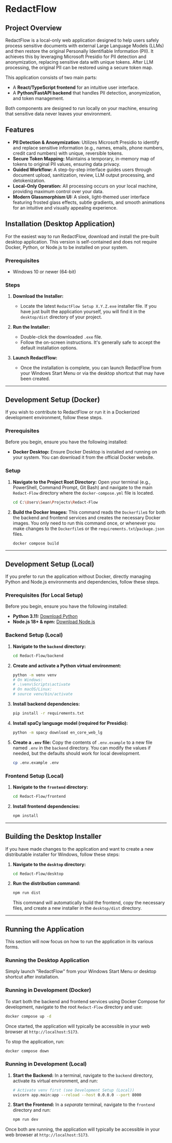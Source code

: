 # RedactFlow

## Project Overview

RedactFlow is a local-only web application designed to help users safely process sensitive documents with external Large Language Models (LLMs) and then restore the original Personally Identifiable Information (PII). It achieves this by leveraging Microsoft Presidio for PII detection and anonymization, replacing sensitive data with unique tokens. After LLM processing, the original PII can be restored using a secure token map.

This application consists of two main parts:

- A **React/TypeScript frontend** for an intuitive user interface.
- A **Python/FastAPI backend** that handles PII detection, anonymization, and token management.

Both components are designed to run locally on your machine, ensuring that sensitive data never leaves your environment.

## Features

- **PII Detection & Anonymization:** Utilizes Microsoft Presidio to identify and replace sensitive information (e.g., names, emails, phone numbers, credit card numbers) with unique, reversible tokens.
- **Secure Token Mapping:** Maintains a temporary, in-memory map of tokens to original PII values, ensuring data privacy.
- **Guided Workflow:** A step-by-step interface guides users through document upload, sanitization, review, LLM output processing, and detokenization.
- **Local-Only Operation:** All processing occurs on your local machine, providing maximum control over your data.
- **Modern Glassmorphism UI:** A sleek, light-themed user interface featuring frosted glass effects, subtle gradients, and smooth animations for an intuitive and visually appealing experience.

## Installation (Desktop Application)

For the easiest way to run RedactFlow, download and install the pre-built desktop application. This version is self-contained and does not require Docker, Python, or Node.js to be installed on your system.

### Prerequisites

- Windows 10 or newer (64-bit)

### Steps

1. **Download the Installer:**
    - Locate the latest `RedactFlow Setup X.Y.Z.exe` installer file. If you have just built the application yourself, you will find it in the `desktop/dist` directory of your project.

2. **Run the Installer:**
    - Double-click the downloaded `.exe` file.
    - Follow the on-screen instructions. It's generally safe to accept the default installation options.

3. **Launch RedactFlow:**
    - Once the installation is complete, you can launch RedactFlow from your Windows Start Menu or via the desktop shortcut that may have been created.

---

## Development Setup (Docker)

If you wish to contribute to RedactFlow or run it in a Dockerized development environment, follow these steps.

### Prerequisites

Before you begin, ensure you have the following installed:

- **Docker Desktop:** Ensure Docker Desktop is installed and running on your system. You can download it from the official Docker website.

### Setup

1. **Navigate to the Project Root Directory:**
    Open your terminal (e.g., PowerShell, Command Prompt, Git Bash) and navigate to the main `Redact-Flow` directory where the `docker-compose.yml` file is located.

    ```bash
    cd C:\Users\Sean\Projects\Redact-Flow
    ```

2. **Build the Docker Images:**
    This command reads the `Dockerfile`s for both the backend and frontend services and creates the necessary Docker images. You only need to run this command once, or whenever you make changes to the `Dockerfile`s or the `requirements.txt`/`package.json` files.

    ```bash
    docker compose build
    ```

---

## Development Setup (Local)

If you prefer to run the application without Docker, directly managing Python and Node.js environments and dependencies, follow these steps.

### Prerequisites (for Local Setup)

Before you begin, ensure you have the following installed:

- **Python 3.11:** [Download Python](https://www.python.org/downloads/)
- **Node.js 18+ & npm:** [Download Node.js](https://nodejs.org/en/download/)

### Backend Setup (Local)

1. **Navigate to the `backend` directory:**

    ```bash
    cd Redact-Flow/backend
    ```

2. **Create and activate a Python virtual environment:**

    ```bash
    python -m venv venv
    # On Windows:
    # .\venv\Scripts\activate
    # On macOS/Linux:
    # source venv/bin/activate
    ```

3. **Install backend dependencies:**

    ```bash
    pip install -r requirements.txt
    ```

4. **Install spaCy language model (required for Presidio):**

    ```bash
    python -m spacy download en_core_web_lg
    ```

5. **Create a `.env` file:**
    Copy the contents of `.env.example` to a new file named `.env` in the `backend` directory. You can modify the values if needed, but the defaults should work for local development.

    ```bash
    cp .env.example .env
    ```

### Frontend Setup (Local)

1. **Navigate to the `frontend` directory:**

    ```bash
    cd Redact-Flow/frontend
    ```

2. **Install frontend dependencies:**

    ```bash
    npm install
    ```

---

## Building the Desktop Installer

If you have made changes to the application and want to create a new distributable installer for Windows, follow these steps:

1. **Navigate to the `desktop` directory:**
   ```bash
   cd Redact-Flow/desktop
   ```

2. **Run the distribution command:**
   ```bash
   npm run dist
   ```
   This command will automatically build the frontend, copy the necessary files, and create a new installer in the `desktop/dist` directory.

---

## Running the Application

This section will now focus on how to run the application in its various forms.

### Running the Desktop Application

Simply launch "RedactFlow" from your Windows Start Menu or desktop shortcut after installation.

### Running in Development (Docker)

To start both the backend and frontend services using Docker Compose for development, navigate to the root `Redact-Flow` directory and use:

```bash
docker compose up -d
```

Once started, the application will typically be accessible in your web browser at `http://localhost:5173`.

To stop the application, run:

```bash
docker compose down
```

### Running in Development (Local)

1. **Start the Backend:**
    In a terminal, navigate to the `backend` directory, activate its virtual environment, and run:

    ```bash
    # Activate venv first (see Development Setup (Local))
    uvicorn app.main:app --reload --host 0.0.0.0 --port 8000
    ```

2. **Start the Frontend:**
    In a *separate* terminal, navigate to the `frontend` directory and run:

    ```bash
    npm run dev
    ```

Once both are running, the application will typically be accessible in your web browser at `http://localhost:5173`.


